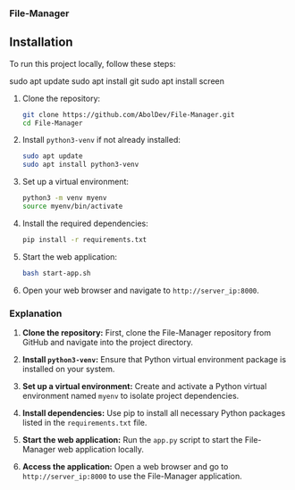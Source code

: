### File-Manager

## Installation

To run this project locally, follow these steps:

sudo apt update
sudo apt install git
sudo apt install screen

1. Clone the repository:
   ```bash
   git clone https://github.com/AbolDev/File-Manager.git
   cd File-Manager
   ```

2. Install `python3-venv` if not already installed:
   ```bash
   sudo apt update
   sudo apt install python3-venv
   ```

3. Set up a virtual environment:
   ```bash
   python3 -m venv myenv
   source myenv/bin/activate
   ```

4. Install the required dependencies:
   ```bash
   pip install -r requirements.txt
   ```

5. Start the web application:
   ```bash
   bash start-app.sh
   ```

6. Open your web browser and navigate to `http://server_ip:8000`.

### Explanation

1. **Clone the repository:** First, clone the File-Manager repository from GitHub and navigate into the project directory.

2. **Install `python3-venv`:** Ensure that Python virtual environment package is installed on your system.

3. **Set up a virtual environment:** Create and activate a Python virtual environment named `myenv` to isolate project dependencies.

4. **Install dependencies:** Use pip to install all necessary Python packages listed in the `requirements.txt` file.

5. **Start the web application:** Run the `app.py` script to start the File-Manager web application locally.

6. **Access the application:** Open a web browser and go to `http://server_ip:8000` to use the File-Manager application.
